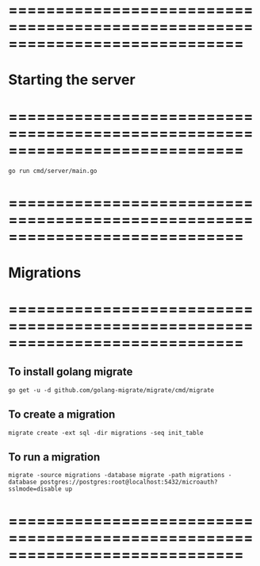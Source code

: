 # =============================================================================
# Starting the server
# =============================================================================
```
go run cmd/server/main.go
```
# =============================================================================
# Migrations
# =============================================================================

## To install golang migrate
```
go get -u -d github.com/golang-migrate/migrate/cmd/migrate
```

## To create a migration
```
migrate create -ext sql -dir migrations -seq init_table
```

## To run a migration
```
migrate -source migrations -database migrate -path migrations -database postgres://postgres:root@localhost:5432/microauth?sslmode=disable up
```

# =============================================================================
